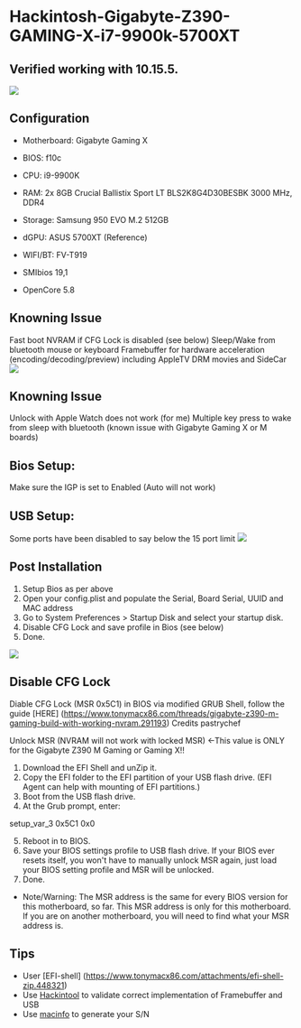 # Hackintosh-Gigabyte-Z390-GAMING-X-i7-9900k-5700XT

## Verified working with 10.15.5.
![](https://github.com/extric99/Hackintosh-Gigabyte-Z390-GAMING-X-i7-9900k-5700XT/blob/master/Screenshot_Info.png)

## Configuration
- Motherboard: Gigabyte Gaming X
- BIOS: f10c
- CPU: i9-9900K  
- RAM: 2x 8GB Crucial Ballistix Sport LT BLS2K8G4D30BESBK 3000 MHz, DDR4
- Storage: Samsung 950 EVO M.2 512GB  
- dGPU: ASUS 5700XT (Reference)  
- WIFI/BT: FV-T919  

- SMIbios 19,1
- OpenCore 5.8

## Knowning Issue
Fast boot
NVRAM if CFG Lock is disabled (see below)
Sleep/Wake from bluetooth mouse or keyboard
Framebuffer for hardware acceleration (encoding/decoding/preview) including AppleTV DRM movies and SideCar
![](https://github.com/extric99/Hackintosh-Gigabyte-Z390-GAMING-X-i7-9900k-5700XT/blob/master/Screenshot_Framebuffer.png)


## Knowning Issue
Unlock with Apple Watch does not work (for me)
Multiple key press to wake from sleep with bluetooth (known issue with Gigabyte Gaming X or M boards)


## Bios Setup:

Make sure the IGP is set to Enabled (Auto will not work)

## USB Setup:

Some ports have been disabled to say below the 15 port limit
![](https://github.com/extric99/Hackintosh-Gigabyte-Z390-GAMING-X-i7-9900k-5700XT/blob/master/Screenshot_USB.png)

## Post Installation
1. Setup Bios as per above
2. Open your config.plist and populate the Serial, Board Serial, UUID and MAC address
3. Go to System Preferences > Startup Disk and select your startup disk.
4. Disable CFG Lock and save profile in Bios (see below)
5. Done.

![](https://github.com/extric99/Hackintosh-Gigabyte-Z390-GAMING-X-i7-9900k-5700XT/blob/master/Screenshot_MAC.png)

## Disable CFG Lock

Diable CFG Lock (MSR 0x5C1) in BIOS via modified GRUB Shell, follow the guide [HERE] (https://www.tonymacx86.com/threads/gigabyte-z390-m-gaming-build-with-working-nvram.291193)
Credits pastrychef

Unlock MSR (NVRAM will not work with locked MSR) <-This value is ONLY for the Gigabyte Z390 M Gaming or Gaming X!!
1. Download the EFI Shell and unZip it.
2. Copy the EFI folder to the EFI partition of your USB flash drive. (EFI Agent can help with mounting of EFI partitions.)
3. Boot from the USB flash drive.
4. At the Grub prompt, enter:

setup_var_3 0x5C1 0x0

5. Reboot in to BIOS.
6. Save your BIOS settings profile to USB flash drive. If your BIOS ever resets itself, you won't have to manually unlock MSR again, just load your BIOS setting profile and MSR will be unlocked.
7. Done.
* Note/Warning: The MSR address is the same for every BIOS version for this motherboard, so far. This MSR address is only for this motherboard. If you are on another motherboard, you will need to find what your MSR address is.

## Tips
- User [EFI-shell] (https://www.tonymacx86.com/attachments/efi-shell-zip.448321)
- Use [Hackintool](http://headsoft.com.au/download/mac/Hackintool.zip) to validate correct implementation of Framebuffer and USB
- Use [macinfo](https://github.com/acidanthera/MacInfoPkg) to generate your S/N

